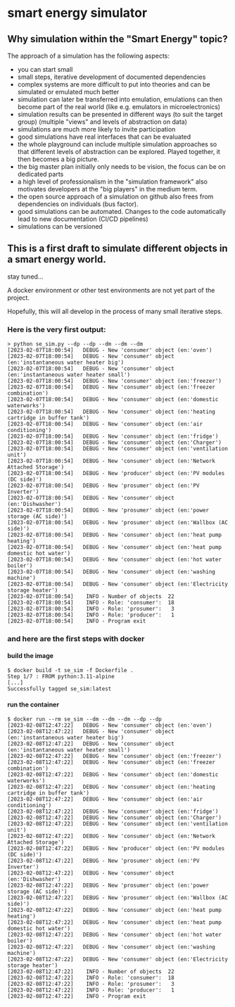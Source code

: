 # smart energy simulator

## Why simulation within the "Smart Energy" topic?

The approach of a simulation has the following aspects:
- you can start small 
- small steps, iterative development of documented dependencies 
- complex systems are more difficult to put into theories and can be simulated or emulated much better
- simulation can later be transferred into emulation, emulations can then become part of the real world (like e.g. emulators in microelectronics)
- simulation results can be presented in different ways (to suit the target group) (multiple "views" and levels of abstraction on data)
- simulations are much more likely to invite participation
- good simulations have real interfaces that can be evaluated
- the whole playground can include multiple simulation approaches so that different levels of abstraction can be explored. Played together, it then becomes a big picture. 
- the big master plan initially only needs to be vision, the focus can be on dedicated parts
- a high level of professionalism in the "simulation framework" also motivates developers at the "big players" in the medium term. 
- the open source approach of a simulation on github also frees from dependencies on individuals (bus factor).
- good simulations can be automated. Changes to the code automatically lead to new documentation (CI/CD pipelines)
- simulations can be versioned



## This is a first draft to simulate different objects in a smart energy world.

stay tuned...


A docker environment or other test environments are not yet part of the project.

Hopefully, this will all develop in the process of many small iterative steps.

### Here is the very first output:

```console
> python se_sim.py --dp --dp --dm --dm --dm
[2023-02-07T18:00:54]   DEBUG - New 'consumer' object (en:'oven')
[2023-02-07T18:00:54]   DEBUG - New 'consumer' object (en:'instantaneous water heater big')
[2023-02-07T18:00:54]   DEBUG - New 'consumer' object (en:'instantaneous water heater small')
[2023-02-07T18:00:54]   DEBUG - New 'consumer' object (en:'freezer')
[2023-02-07T18:00:54]   DEBUG - New 'consumer' object (en:'freezer combination')
[2023-02-07T18:00:54]   DEBUG - New 'consumer' object (en:'domestic waterworks')
[2023-02-07T18:00:54]   DEBUG - New 'consumer' object (en:'heating cartridge in buffer tank')
[2023-02-07T18:00:54]   DEBUG - New 'consumer' object (en:'air conditioning')
[2023-02-07T18:00:54]   DEBUG - New 'consumer' object (en:'fridge')
[2023-02-07T18:00:54]   DEBUG - New 'consumer' object (en:'Charger')
[2023-02-07T18:00:54]   DEBUG - New 'consumer' object (en:'ventilation unit')
[2023-02-07T18:00:54]   DEBUG - New 'consumer' object (en:'Network Attached Storage')
[2023-02-07T18:00:54]   DEBUG - New 'producer' object (en:'PV modules (DC side)')
[2023-02-07T18:00:54]   DEBUG - New 'prosumer' object (en:'PV Inverter')
[2023-02-07T18:00:54]   DEBUG - New 'consumer' object (en:'Dishwasher')
[2023-02-07T18:00:54]   DEBUG - New 'prosumer' object (en:'power storage (AC side)')
[2023-02-07T18:00:54]   DEBUG - New 'prosumer' object (en:'Wallbox (AC side)')
[2023-02-07T18:00:54]   DEBUG - New 'consumer' object (en:'heat pump heating')
[2023-02-07T18:00:54]   DEBUG - New 'consumer' object (en:'heat pump domestic hot water')
[2023-02-07T18:00:54]   DEBUG - New 'consumer' object (en:'hot water boiler')
[2023-02-07T18:00:54]   DEBUG - New 'consumer' object (en:'washing machine')
[2023-02-07T18:00:54]   DEBUG - New 'consumer' object (en:'Electricity storage heater')
[2023-02-07T18:00:54]    INFO - Number of objects  22
[2023-02-07T18:00:54]    INFO - Role: 'consumer':  18
[2023-02-07T18:00:54]    INFO - Role: 'prosumer':   3
[2023-02-07T18:00:54]    INFO - Role: 'producer':   1
[2023-02-07T18:00:54]    INFO - Program exit
```

### and here are the first steps with docker

#### build the image

```shell
$ docker build -t se_sim -f Dockerfile .
Step 1/7 : FROM python:3.11-alpine
[...]
Successfully tagged se_sim:latest
```

#### run the container

````shell
$ docker run --rm se_sim --dm --dm --dm --dp --dp
[2023-02-08T12:47:22]   DEBUG - New 'consumer' object (en:'oven')
[2023-02-08T12:47:22]   DEBUG - New 'consumer' object (en:'instantaneous water heater big')
[2023-02-08T12:47:22]   DEBUG - New 'consumer' object (en:'instantaneous water heater small')
[2023-02-08T12:47:22]   DEBUG - New 'consumer' object (en:'freezer')
[2023-02-08T12:47:22]   DEBUG - New 'consumer' object (en:'freezer combination')
[2023-02-08T12:47:22]   DEBUG - New 'consumer' object (en:'domestic waterworks')
[2023-02-08T12:47:22]   DEBUG - New 'consumer' object (en:'heating cartridge in buffer tank')
[2023-02-08T12:47:22]   DEBUG - New 'consumer' object (en:'air conditioning')
[2023-02-08T12:47:22]   DEBUG - New 'consumer' object (en:'fridge')
[2023-02-08T12:47:22]   DEBUG - New 'consumer' object (en:'Charger')
[2023-02-08T12:47:22]   DEBUG - New 'consumer' object (en:'ventilation unit')
[2023-02-08T12:47:22]   DEBUG - New 'consumer' object (en:'Network Attached Storage')
[2023-02-08T12:47:22]   DEBUG - New 'producer' object (en:'PV modules (DC side)')
[2023-02-08T12:47:22]   DEBUG - New 'prosumer' object (en:'PV Inverter')
[2023-02-08T12:47:22]   DEBUG - New 'consumer' object (en:'Dishwasher')
[2023-02-08T12:47:22]   DEBUG - New 'prosumer' object (en:'power storage (AC side)')
[2023-02-08T12:47:22]   DEBUG - New 'prosumer' object (en:'Wallbox (AC side)')
[2023-02-08T12:47:22]   DEBUG - New 'consumer' object (en:'heat pump heating')
[2023-02-08T12:47:22]   DEBUG - New 'consumer' object (en:'heat pump domestic hot water')
[2023-02-08T12:47:22]   DEBUG - New 'consumer' object (en:'hot water boiler')
[2023-02-08T12:47:22]   DEBUG - New 'consumer' object (en:'washing machine')
[2023-02-08T12:47:22]   DEBUG - New 'consumer' object (en:'Electricity storage heater')
[2023-02-08T12:47:22]    INFO - Number of objects  22
[2023-02-08T12:47:22]    INFO - Role: 'consumer':  18
[2023-02-08T12:47:22]    INFO - Role: 'prosumer':   3
[2023-02-08T12:47:22]    INFO - Role: 'producer':   1
[2023-02-08T12:47:22]    INFO - Program exit
````

